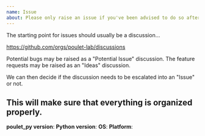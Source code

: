 ```yaml
---
name: Issue
about: Please only raise an issue if you've been advised to do so after discussion. Much appreciated! 🙏
---
```


The starting point for issues should usually be a discussion...

https://github.com/orgs/poulet-lab/discussions

Potential bugs may be raised as a "Potential Issue" discussion. The feature requests may be raised as an
"Ideas" discussion.

We can then decide if the discussion needs to be escalated into an "Issue" or not.

This will make sure that everything is organized properly.
---

**poulet_py version**:
**Python version**:
**OS**:
**Platform**:

<!-- Enter your issue details below this comment and as much detail as possible. -->
